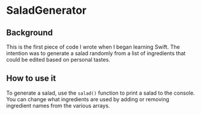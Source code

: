 # SaladGenerator

## Background
This is the first piece of code I wrote when I began learning Swift. The intention was to generate a salad randomly from a list of ingredients that could be edited based on personal tastes.

## How to use it
To generate a salad, use the `salad()` function to print a salad to the console. You can change what ingredients are used by adding or removing ingredient names from the various arrays.

